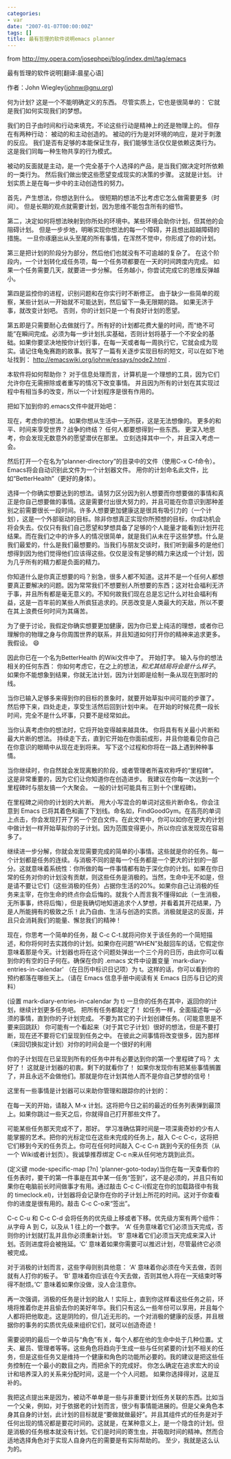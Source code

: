 ```yaml
---
categories:
- var
date: "2007-01-07T00:00:00Z"
tags: []
title: 最有哲理的软件说明emacs planner
---
```


from <http://my.opera.com/josephpei/blog/index.dml/tag/emacs>

最有哲理的软件说明[翻译:晨星心语]

作者：John Wiegley(johnw@gnu.org)

何为计划? 这是一个不能明确定义的东西。 尽管实质上，它也是很简单的： 它就是我们如何实现我们的梦想。

我们的日子由时间和行动来填充，不论这些行动是精神上的还是物理上的。 但存在有两种行动： 被动的和主动创造的。 被动的行为是对环境的响应，是对于刺激的反应。 我们是否有足够的本能保证生存，我们能够生活仅仅是依赖这类行为。 这是我们同每一种生物共享的行为模式。

被动的反面就是主动，是一个完全基于个人选择的产品，是当我们做决定时所依赖的一类行为。 然后我们做出使这些愿望变成现实的决策的步骤。 这就是计划。 计划实质上是在每一步中的主动创造性的努力。

首先，产生想法，你想达到什么。 很短期的想法不比考虑它怎么做需要更多（时间）。 但是长期的观点就需要计划，因为思维不能包含所有的细节。

第二，决定如何将想法映射到你所处的环境中。某些环境会助你计划，但其他的会阻碍计划。 但是一步步地，明晰实现你想法的每一个障碍，并且想出超越障碍的措施。 一旦你琢磨出从头至尾的所有事情，在浑然不觉中，你形成了你的计划。

第三是把计划的阶段分为部分，然后他们也就没有不可逾越的复杂了。 在这个阶段内，一个计划转化成任务项，每一个任务项都要在一天的时间跨度内完成。 如果一个任务需要几天，就要进一步分解。 任务越小，你尝试完成它的思维反弹越小。

第四是监控你的进程，识别问题和在你实行时不断修正。 由于缺少一些简单的观察，某些计划从一开始就不可能达到，然后留下一条无限期的路。 如果无济于事，就改变计划吧。 否则，你的计划只是一个有良好计划的愿望。

第五即是只需要耐心去做就行了。所有好的计划都花费大量的时间，而“绝不可能”在瞬间完成。必须为每一步计划扎实基础，否则计划将基于一个不安全的基础。如果你要坚决地按你计划行事，在每一天或者每一周执行它，它就会成为现实。请记住龟兔赛跑的故事。我写了一篇有关逐步实现目标的短文，可以在如下地址找到： http://emacswiki.org/johnw/essays/node2.html .

本软件将如何帮助你？
对于信息处理而言，计算机是一个理想的工具，因为它们允许你在无需擦除或者重写的情况下改变事情。 并且因为所有的计划在其实现过程中有相当多的改变，所以一个计划程序是很有作用的。

把如下加到你的.emacs文件中就开始吧：

现在，考虑你的想法。 如果你想从生活中一无所获，这是无法想像的。 更多的和平、时间来享受世界？战争的终结？
任何人都要想得到一些东西。 更深入地思考，你会发现无数意外的愿望潜伏在那里。 立刻选择其中一个，并且深入考虑一会。

然后打开一个在名为“planner-directory”的目录中的文件（使用C-x C-f命令）。 Emacs将会自动识别此文件为一个计划器文件。 用你的计划命名此文件，比如“BetterHealth”（更好的身体）。

选择一个你确实想要达到的想法。请努力区分因为别人想要而你想要做的事情和真正是你自己想要做的事情。这是需要付出很大努力的，并且可能在你意识到那种差别之前需要很长一段时间。许多人想要更加健康这是很具有吸引力的（一个计划），这是一个外部驱动的目标。除非你想真正实现你所预想的目标，你成功机会将会失去。仅仅只有我们自己愿望和梦想具备了足够的个人能量才能看到计划开花结果。而在我们之中的许多人的情况很简单，就是我们从未在乎这些梦想。什么是我们最爱的，什么是我们最想要的。当我们与朋友交谈时，我们听到最多的是他们想得到因为他们觉得他们应该得这些。仅仅是没有足够的精力来达成一个计划，因为几乎所有的精力都是负面的精力。

你知道什么是你真正想要的吗？别急，很多人都不知道。这并不是一个任何人都想要真正要解决的问题。因为常常我们不想要别人所想要的东西；这对社会福利无济于事，并且所有都是毫无意义的。不知何故我们现在总是忘记什么对社会福利有益，这是一百年前的某些人所疯狂追求的。厌恶改变是人类最大的天敌，所以不要在其上浪费任何时间为其痛苦。

为了便于讨论，我假定你确实想要更加健康，因为你已爱上纯洁的理想，或者你已理解你的物理之身与你周围世界的联系，并且知道如何打开你的精神来追求更多。 我假设。 :smile:

因此你已在一个名为BetterHealth 的Wiki文件中了。 开始打字。 输入与你的想法相关的任何东西： 你如何考虑它，在之上的想法，*和尤其结局将会是什么样子*。 如果你不能想象到结果，你就无法计划，因为计划即是绘制一条从现在到那时的线。

当你已输入足够多来得到你的目标的景象时，就要开始草拟中间可能的步骤了。 然后停下来，四处走走，享受生活然后回到计划中来。 在开始的时候花费一段长时间，完全不是什么坏事，只要不是经常如此。

当你认真考虑你的想法时，它将开始变得越来越具体。 你将具有有关最小片断和最大片断的想法。 持续走下去，直到它开始在你面前成形，并且你能看见你自己在你意识的眼睛中从现在走到将来。 写下这个过程和你将在一路上遇到种种事情。

当你继续时，你自然就会发现离散的阶段，或者管理者所喜欢称呼的“里程碑”。 这是非常重要的，因为它们让你知道你在创造进步。 我建议在你每一次达到一个里程碑时与朋友搞一个大聚会。 一般的计划可能具有三到十个(里程碑)。

在里程碑之间你的计划的大片断。 用大小写混合的单词对这些片断命名，你会注意到 Emacs 已将其着色和画了下划线。命名如，FindGoodGym。在高亮的单词上点击，你会发现打开了另一个空白文件。在此文件中，你可以如你在更大的计划中做计划一样开始草拟你的子计划。因为范围变得更小，所以你应该发现现在容易多了。

继续进一步分解，你就会发现需要完成的简单的小事情。这些就是你的任务。每一个计划都是任务的连续。与消极不同的是每一个任务都是一个更大的计划的一部分。这就意味着系统性：你所做的每一件事情都有助于深化你的计划。如果在你日常的任务对你的计划没有贡献，则这些任务是消极的。当然，生命中无不如是，但是请不要让它们（这些消极的任务）占据你生活的20%。如果你自己让消极的任务来主宰，在你生命的终点你会后悔的。就我个人而言我不懂得如此（一生消极，无所事事，终将后悔），但是我确切地知道追求个人梦想，并看着其开花结果，乃是人所能拥有的极致之乐！此乃自由、生活与创造的实质。消极就是这的反面，并且只会消耗我们的能量、懈怠我们的精神！

现在，你思考一个简单的任务，敲 C-c C-t.就将问你关于该任务的一个简短描述，和你将何时去实践你的计划。如果你在问题“WHEN”处敲回车的话，它假定你意味着那是今天。计划器也将在这个问题处弹出一个三个月的日历，由此你可以看到你的有空的日子何在。确保在你的 .emacs 文件中设置变量 `mark-diary-entries-in-calendar' （在日历中标识日记项）为 t。这样的话，你可以看到你的预约都落在哪些天上。（请在 Emacs 信息手册中阅读有关 Emacs 日历与日记的资料）

(设置 mark-diary-entries-in-calendar 为 t)
一旦你的任务在其中，返回你的计划，继续计划更多任务吧。 把所有任务都敲定了！ 如任务一样，全面描述每一必须的事情，直到你的子计划完成。
不要为其它的子计划创建任务。（可能意思是不要来回跳跃） 你可能有一个看起来（对于其它子计划）很好的想法，但是不要打断，现在还不要将它们呈现到任务之中。 在彼此之间事情将改变很多，因为那样（来回切换拟定计划）对你的时间会是一个很好的利用

你的子计划现在已呈现到所有的任务中并有必要达到你的第一个里程碑了吗？ 太好了！ 这就是计划器的初衷。剩下的就看你了！ 如果你发现你有把某些事情搁置了，并且永远不会做他们。那就是你在计划其他人而不是你自己梦想的信号！

这里有一些事情是计划器可以来助你管理和跟踪你的计划的：

在每一天的开始，请敲入 M-x 计划。这将把今日之前的最近的任务列表弹到最顶上。如果你跳过一些天之后，你就得自己打开那些文件了。

可能某些任务那天完成不了，那好。
学习准确估算时间是一项深奥奇妙的少有人能掌握的艺术。把你的光标定位在这些未完成的任务上，敲入 C-c C-c，这将把它们移到今天的任务页上。你可在任何时间敲入 C-c C-n 跳到今天的任务页（从一个 Wiki或者计划页）。我诚挚推荐绑定 C-c n来从任何地方跳到此页。

(定义键 mode-specific-map [?n] 'planner-goto-today)当你在每一天查看你的任务表时，要干的第一件事是在其中某一任务“签到”，这不是必须的，并且只有如果你在电脑前长时间做事才有用。通过敲击 C-c C-i(假定在你的加载路径中有我的 timeclock.el)，计划器将会记录你在你的子计划上所花的时间。这对于你查看你的进度是很有用的。敲击 C-c C-o来“签出”。

C-c C-u 和 C-c C-d 会将任务的优先级上移或者下移。优先级方案有两个组件： 从字母 A 到 C，以及从 1 往上的一个数字。 ‘A’ 任务意味着它们必须当天完成，否则你的计划就打乱并且你必须重新计划。 ‘B’ 意味着它们必须当天完成来深入计划。否则进度将会被拖延。‘C’ 意味着如果你需要可以推迟计划，尽管最终它必须被完成。

对于消极的计划而言，这些字母则别具他意： ‘A’ 意味着你必须在今天去做，否则就有人打你的板子。 ‘B’ 意味着你应该在今天去做，否则其他人将在一天结束时等得不耐烦。’C’ 意味着如果你没做，没人会注意你。

再一次强调，消极的任务是计划的敌人！实际上，直到你这样看这些任务之前，环境将推着你走并且偷去你的美好年华。我们只有这么一些年份可以享用，并且每个人都将把他取走。这是阴险的，但几近无形的。一个对消极的健康的反感，并且根据你的事务的实质优先级来组织它们，就可以创造奇迹！

需要说明的最后一个单词与“角色”有关，每个人都在他的生命中处于几种位置。丈夫、雇员、管理者等等。这些角色将趋向于生成一些与任何紧要的计划不相关的任务，但是这些任务又是维持一个健康和角色的功能所必要的。我的建议是把这些任务控制在一个最小的数目之内，而把余下的完成好。
你怎么确定在追求宏大的设计和培养深入的关系来分配时间，这是一个个人问题。
如果你选择得对，这是互补的。

我把这点提出来是因为，被动不单单是一些与非重要计划任务关联的东西。比如当一个父亲，例如，对于依据老的计划而言，很少有事情能进展的。但是父亲角色本身其自身的计划，此计划的目标就是“要做就做最好”。并且其组件式的任务是对于任何出现的情况都是要花时间的。这就是，在某种意义上，是一个隐含的计划。但是消极的任务根本就没有计划。它们是时间的寄生虫，并吸取时间的精神。然而合适地选择角色对于实现人自身内在的需要是有实际帮助的。
至少，我就是这么认为的。

